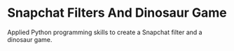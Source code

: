 # Snapchat Filters And Dinosaur Game
 Applied Python programming skills to create a Snapchat filter and a dinosaur game.
